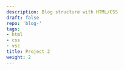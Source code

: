 ```yaml
---
description: Blog structure with HTML/CSS 
draft: false
repo: 'blog-'
tags:
- html
- css
- vsc
title: Project 2
weight: 2
---
```


